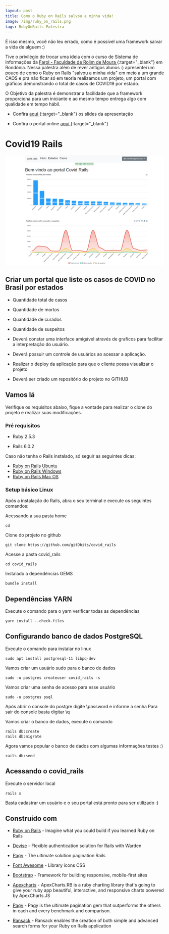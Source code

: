```yaml
---
layout: post
title: Como o Ruby on Rails salvou a minha vida!
image: /img/ruby_on_rails.png
tags: RubyOnRails Palestra
---
```


É isso mesmo, você não leu errado, como é possível uma framework salvar a vida de alguem :) 

Tive o privilégio de trocar uma ideia com o curso de Sistema de Informações da [Farol - Faculdade de Rolim de Moura <span class="fa fa-external-link"></span>](https://www.farol.edu.br){:target="_blank"} em Rondônia. Nessa palestra além de rever antigos alunos :) apresentei um pouco de como o Ruby on Rails "salvou a minha vida" em meio a um grande CAOS e pra não ficar só em teoria realizamos um projeto, um portal com gráficos demonstrando o total de casos de COVID19 por estado.

O Objetivo da palestra é demonstrar a facilidade que a framework proporciona para um iniciante e ao mesmo tempo entrega algo com qualidade em tempo hábil.

- Confira [aqui <span class="fa fa-external-link"></span>](https://docs.google.com/presentation/d/1GdWnDdULta2EFZANGY_33qgAX-l81Cfm2miBAFSzA60/edit?usp=sharing){:target="_blank"} os slides da apresentação

- Confira o portal online [aqui <span class="fa fa-external-link"></span>](http://covidrailsnoronha.herokuapp.com){:target="_blank"}

# Covid19 Rails

<img src="img/screen_home.png">

## Criar um portal que liste os casos de COVID no Brasil por estados

- Quantidade total de casos

- Quantidade de mortos

- Quantidade de curados

- Quantidade de suspeitos 

- Deverá constar uma interface amigável através de graficos para facilitar a interpretação do usuário.

- Deverá possuir um  controle de usuários ao acessar  a aplicação.

- Realizar o deploy da aplicação para que o cliente possa visualizar o projeto

- Deverá ser criado um repositório do projeto no GITHUB


## Vamos lá

Verifique os requisitos abaixo, fique a vontade para realizar o clone do projeto e realizar suas modificações.

### Pré requisitos

* Ruby 2.5.3

* Rails 6.0.2


Caso não tenha o Rails instalado, só seguir as seguintes dicas: 

* [Ruby on Rails Ubuntu](https://gorails.com/setup/ubuntu/18.04)
* [Ruby on Rails Windows](https://gorails.com/setup/windows/10)
* [Ruby on Rails Mac OS](https://gorails.com/setup/osx/10.15-catalina)

### Setup básico Linux

Após a instalação do Rails, abra o seu terminal e execute os seguintes comandos:

Acessando a sua pasta home
```
cd
```
Clone do projeto no github
```
git clone https://github.com/gitDbits/covid_rails
```
Acesse a pasta covid_rails
```
cd covid_rails
```
Instalado a dependências GEMS
```
bundle install 
```
## Dependências YARN

Execute o comando para o yarn verificar todas as dependências
```
yarn install --check-files
```

## Configurando banco de dados PostgreSQL

Execute o comando para instalar no linux
```
sudo apt install postgresql-11 libpq-dev
```

Vamos criar um usuário sudo para o banco de dados
```
sudo -u postgres createuser covid_rails -s
```

Vamos criar uma senha de acesso para esse usuário
```
sudo -u postgres psql
```
  Após abrir o console do postgre digite \password e informe a senha
  Para sair do console basta digitar \q

Vamos criar o banco de dados, execute o comando
```
rails db:create
rails db:migrate
```
Agora vamos popular o banco de dados com algumas informações testes :)
```
rails db:seed
```

## Acessando o covid_rails

Execute o servidor local
```
rails s
```
Basta cadastrar um usuário e o seu portal está pronto para ser utilizado :)

## Construido com

* [Ruby on Rails](https://rubyonrails.org/) - Imagine what you could build if you learned Ruby on Rails

* [Devise](https://github.com/heartcombo/devise) - Flexible authentication solution for Rails with Warden

* [Pagy](https://github.com/ddnexus/pagy) - The ultimate solution pagination Rails

* [Font Awesome](https://fontawesome.com/) - Library icons CSS

* [Bootstrap](https://getbootstrap.com/) - Framework for building responsive, mobile-first sites

* [Apexcharts](https://getbootstrap.com/) - ApexCharts.RB is a ruby charting library that's going to give your ruby app beautiful, interactive, and responsive charts powered by ApexCharts.JS

* [Pagy](https://getbootstrap.com/) - Pagy is the ultimate pagination gem that outperforms the others in each and every benchmark and comparison.

* [Ransack](https://getbootstrap.com/) - Ransack enables the creation of both simple and advanced search forms for your Ruby on Rails application
